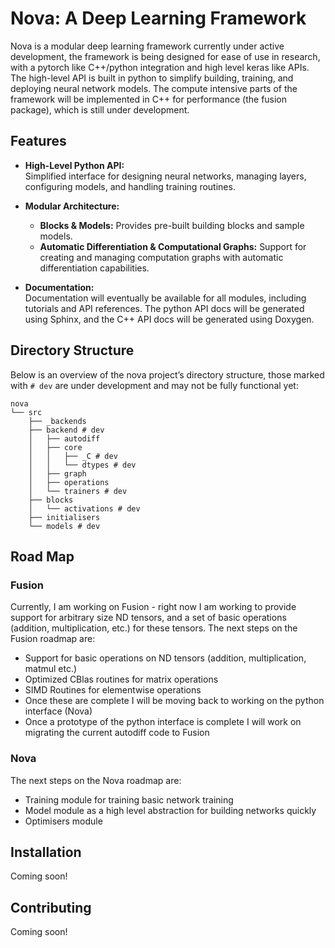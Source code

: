 # Nova: A Deep Learning Framework

Nova is a modular deep learning framework currently under active development, the framework is being designed for ease of use in research, with a pytorch like C++/python integration and high level keras like APIs.
The high-level API is built in python to simplify building, training, and deploying neural network models. The compute intensive
parts of the framework will be implemented in C++ for performance (the fusion package), which is still under development.

## Features

- **High-Level Python API:**  
  Simplified interface for designing neural networks, managing layers, configuring models, and handling training routines.

- **Modular Architecture:**  
  - **Blocks & Models:** Provides pre-built building blocks and sample models.
  - **Automatic Differentiation & Computational Graphs:** Support for creating and managing computation graphs with automatic differentiation capabilities.

- **Documentation:**  
  Documentation will eventually be available for all modules, including tutorials and API references. The python API docs will be generated using Sphinx, and the C++ API docs will be generated using Doxygen.

## Directory Structure

Below is an overview of the nova project’s directory structure, those marked with `# dev` are under development and may not be fully functional yet:
```plaintext
nova
└── src
    ├── _backends
    ├── backend # dev
    │   ├── autodiff
    │   ├── core
    │   │   ├── _C # dev
    │   │   └── dtypes # dev
    │   ├── graph 
    │   ├── operations
    │   └── trainers # dev
    ├── blocks
    │   └── activations # dev
    ├── initialisers 
    └── models # dev
```

## Road Map
### Fusion
Currently, I am working on Fusion - right now I am working to provide support for arbitrary size ND tensors, and a set of basic operations (addition, multiplication, etc.) for these tensors. 
The next steps on the Fusion roadmap are:
- Support for basic operations on ND tensors (addition, multiplication, matmul etc.)
- Optimized CBlas routines for matrix operations
- SIMD Routines for elementwise operations
- Once these are complete I will be moving back to working on the python interface (Nova)
- Once a prototype of the python interface is complete I will work on migrating the current autodiff code to Fusion

### Nova
The next steps on the Nova roadmap are:
- Training module for training basic network training
- Model module as a high level abstraction for building networks quickly
- Optimisers module

## Installation 
Coming soon!

## Contributing
Coming soon!

